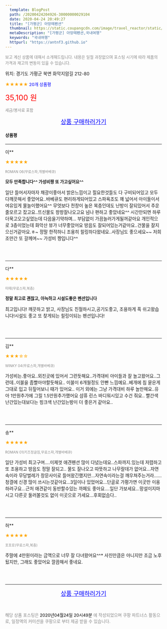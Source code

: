 ```yaml
---
  template: BlogPost
  path: /20200424204926-30000000029104
  date: 2020-04-24 20:49:27
  title: "[가평군] 아망떼펜션"
  thumbnail: https://static.coupangcdn.com/image/travel_reactor/static/booking/image/pension/ddnayo/c22b6a70-2f57-46c8-af1f-10cfb4ac4659.jpg
  metaDescription: "[가평군] 아망떼펜션,국내여행"
  keywords: "국내여행"
  httpurl: "https://antnf3.github.io"
---
```

  
<span style="color: #888;font-size:0.8rem">보고 계신 상품에 대해서 소개해드립니다.
내용은 일절 과장없으며 포스팅 시기에 따라 제품의 가격과 재고의 변동이 있을 수 있습니다.</span>
  
<span style="font-size: 0.9rem;">위치: 경기도 가평군 북면 화악지암길 212-80</span>
  
<span style="color: orange;">★★★★★</span> <span style="color: blue;font-size: 0.85rem;">20개 상품평</span>
  
<span style="color: red;font-size: 1.5rem;">35,100 원</span>
  
<span style="color: #888;font-size:0.8rem">세금/봉사료 포함</span>





<p align="center"><a href="http://me2.do/FveoLb4p" style="font-size: 1.2rem; color: blue;">상품 구매하러가기</a></p>

#### 상품평
  
---
  
이**
    
<span style="color: orange;">★★★★★</span>
    
<span style="color: #888;font-size:0.7rem">ROMAN 06(무료스파,개별바베큐)</span>
    
<span style="font-size:0.85rem">**모두 만족합니다^^ 가성비짱 또 가고싶어요^^**</span>
    
<span style="font-size: 0.9rem;">일단 들어서자마자 채광이좋아서 밝은느낌이고
필요한것들도 다 구비되어있고 모두 다깨끗해서 좋았어요..바베큐도 편리하게되어있고 스파욕조도 꽤 넓어서 아이둘이서 여유있게 물놀이했어요^^
무엇보다 천창이 높은 복층인데도 난방이 잘되있어서
추운줄모르고 잤고요..뜨신물도 팡팡잘나오고요
넘나 편하고 좋았네요^^
시간만되면 하루 더묵고오고싶었는데 다음을기약하며...
부담없이 가끔놀러가게될꺼같아요
개인적으로 3층이었는데 화악산 뷰가 너무좋았어요
방음도 잘되어있는거같아요..건물을 잘지으신거같아요.ㅎ~ 정말 한적하니 조용히 힐링하다왔네요..사장님도 좋으세요~~
저희 조만간 또 갈께여~~
가성비 짱입니다^^</span>
    
<br>
<br>

---
  
다**
    
<span style="color: orange;">★★★★★</span>
    
<span style="color: #888;font-size:0.7rem">미떼(무료스파,복층)</span>
    
<span style="font-size:0.85rem">**정말  최고로 괜찮고,  아늑하고 시설도좋은 펜션입니다**</span>
    
<span style="font-size: 0.9rem;">최고입니다! 깨끗하고 밝고, 사장님도 친절하시고,공기도좋고, 조용하게  푹 쉬고왔습니다!시설도 좋고  또 찾게되는 힐링이되는 펜션입니다!</span>
    
<br>
<br>

---
  
김**
    
<span style="color: orange;">★★★☆☆</span>
    
<span style="color: #888;font-size:0.7rem">WINKY 04(무료스파,개별바베큐)</span>
    

    
<span style="font-size: 0.9rem;">가성비는.좋아요..외진곳에 있어서 그런듯해요..가격대비 아이들과 잘 놀고왔어요..그런데..이불을 좀빨아야할듯해요.. 이불이 6개월정도 안빤 느낌예요..베개에 침 묻은게 그대로 입고 뒤짚어보니 때가 있어요.. 이거 외에는 그냥 가격대비 하루 놀만해요..유아 1만원추가에 그릴 1.5만원추가했어요 샴퓨 린스 바디워시있고 수건 줘요.. 빨간색 난간있는대보다는 핑크색 난간있는방이 더 좋은거 같아요..</span>
    
<br>
<br>

---
  
송**
    
<span style="color: orange;">★★★★★</span>
    
<span style="color: #888;font-size:0.7rem">ROMAN 01(키즈정글짐,무료스파,개별바베큐)</span>
    

    
<span style="font-size: 0.9rem;">일단  가성비 최고구여....이제껏 애견펜션 많이 다녔는데요..스파까지.있는데  저렴하고 또 조용하고  방음도 정말 잘되고.. 물도 잘나오고  따뜻하고 나무랄데가 없어요...자연속이라 무당벌레가 창문사이로 들어왔긴했지만...자연속이라는걸 깨우쳐주는거라......
청결에  신경 많이 쓰시는것같아요...3일이나 있었어요...단골로  가평가면 이곳만 이용하려구요...근처 애견같이 동반할수있는  까페도 좋아요....일단 가보세요...망설이지마시고 다른곳 둘러볼것도 없이  이곳으로 가세요...후회없슴다..</span>
    
<br>
<br>

---
  
허**
    
<span style="color: orange;">★★★★★</span>
    
<span style="color: #888;font-size:0.7rem">포포로(무료스파,복층)</span>
    

    
<span style="font-size: 0.9rem;">주말에 4만원이라는 금액으로 너무 잘 다녀왔어요^^*
사진만큼은 아니지만 조금 노후 됬지만, 그래도 좋았어요
깔끔해서 좋네요.</span>
    
<br>
<br>


  
---
  
<p align="center"><a href="http://me2.do/FveoLb4p" style="font-size: 1.2rem; color: blue;">상품 구매하러가기</a></p>
  
<br>
  
<span style="font-size: 0.85rem; color: #888;">해당 상품 포스팅은 <span style="color: #000;"> 2020년04월24일 20시49분 </span> 에 작성되었으며 쿠팡 파트너스 활동으로, 일정액의 커미션을 쿠팡으로 부터 제공 받을 수 있습니다.</span>